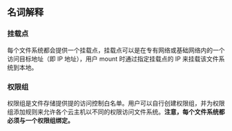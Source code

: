 ## 名词解释
### 挂载点
每个文件系统都会提供一个挂载点，挂载点可以是在专有网络或基础网络内的一个访问目标地址（即 IP 地址），用户 mount 时通过指定挂载点的 IP 来挂载该文件系统到本地。

### 权限组
权限组是文件存储提供提的访问控制白名单。用户可以自行创建权限组，并为权限组添加规则来允许各个云主机以不同的权限访问文件系统。**注意，每个文件系统都必须与一个权限组绑定。** 
	



